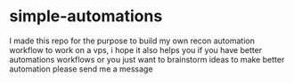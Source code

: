 # simple-automations
I made this repo for the purpose to build my own recon automation workflow to work on a vps, i hope it also helps you
if you have better automations workflows or you just want to brainstorm ideas to make better automation please send me a message
